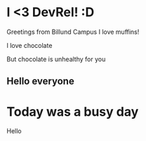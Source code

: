
# I <3 DevRel! :D

Greetings from Billund Campus 
I love muffins!

I love chocolate

But chocolate is unhealthy for you

## Hello everyone
# Today was a busy day

Hello
